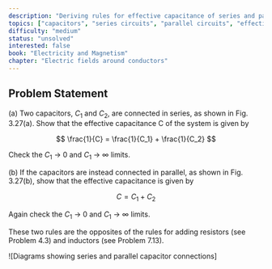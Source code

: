 ```yaml
---
description: "Deriving rules for effective capacitance of series and parallel combinations"
topics: ["capacitors", "series circuits", "parallel circuits", "effective capacitance", "circuit analysis"]
difficulty: "medium"
status: "unsolved"
interested: false
book: "Electricity and Magnetism"
chapter: "Electric fields around conductors"
---
```


## Problem Statement
(a) Two capacitors, $C_1$ and $C_2$, are connected in series, as shown in Fig. 3.27(a). Show that the effective capacitance C of the system is given by

$$
\frac{1}{C} = \frac{1}{C_1} + \frac{1}{C_2}
$$

Check the $C_1$ → 0 and $C_1$ → ∞ limits.

(b) If the capacitors are instead connected in parallel, as shown in Fig. 3.27(b), show that the effective capacitance is given by

$$
C = C_1 + C_2
$$

Again check the $C_1$ → 0 and $C_1$ → ∞ limits.

These two rules are the opposites of the rules for adding resistors (see Problem 4.3) and inductors (see Problem 7.13).

![Diagrams showing series and parallel capacitor connections]